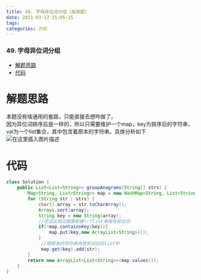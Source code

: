 ```yaml
---
title: 49. 字母异位词分组（高频题）
date: 2021-03-17 15:05:15
tags: 
categories: 力扣
---
```


<!--more-->

### 49\. 字母异位词分组

- [解题思路](#_2)
- [代码](#_7)

# 解题思路

本题没有啥通用的套路，只能直接去想咋做了。  
因为异位词排序后是一样的，所以只需要维护一个map，key为排序后的字符串，val为一个list集合，其中包含着原本的字符串。具体分析如下  
![在这里插入图片描述](https://img-blog.csdnimg.cn/20210317150406628.png?x-oss-process=image/watermark,type_ZmFuZ3poZW5naGVpdGk,shadow_10,text_aHR0cHM6Ly9ibG9nLmNzZG4ubmV0L3FxXzIxMDQwNTU5,size_16,color_FFFFFF,t_70)

# 代码

```java
class Solution {
    public List<List<String>> groupAnagrams(String[] strs) {
        Map<String, List<String>> map = new HashMap<String, List<String>>();
        for (String str : strs) {
            char[] array = str.toCharArray();
            Arrays.sort(array);
            String key = new String(array);
            //还没出现过就要新建一个list来保存异位词
            if(!map.containsKey(key)){
                map.put(key,new ArrayList<String>());
            }
             //把原本的字符串存放到对应的list中
             map.get(key).add(str);
        }
        return new ArrayList<List<String>>(map.values());
    }
}

```